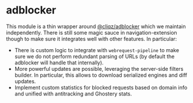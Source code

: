 # adblocker

This module is a thin wrapper around [@cliqz/adblocker](https://github.com/cliqz-oss/adblocker) which
we maintain independently. There is still some magic sauce in
navigation-extension though to make sure it integrates well with other
features. In particular:

* There is custom logic to integrate with `webrequest-pipeline` to make sure we
  do not perform redundant parsing of URLs (by default the adblocker will handle
  that internally).
* More powerful updates are possible, leveraging the server-side filters
  builder. In particular, this allows to download serialized engines and diff
  updates.
* Implement custom statistics for blocked requests based on domain info and
  unified with antitracking and Ghostery stats.
